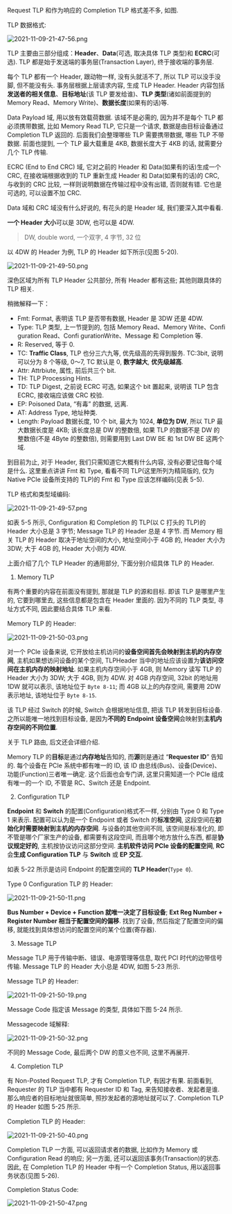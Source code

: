 
Request TLP 和作为响应的 Completion TLP 格式差不多, 如图.

TLP 数据格式:

![2021-11-09-21-47-56.png](./images/2021-11-09-21-47-56.png)

TLP 主要由三部分组成：**Header**、**Data**(可选, 取决具体 TLP 类型)和 **ECRC**(可选). TLP 都是始于发送端的事务层(Transaction Layer), 终于接收端的事务层.

每个 TLP 都有一个 Header, 跟动物一样, 没有头就活不了, 所以 TLP 可以没手没脚, 但不能没有头. 事务层根据上层请求内容, 生成 TLP Header. Header 内容包括**发送者的相关信息**、**目标地址**(该 TLP 要发给谁)、**TLP 类型**(诸如前面提到的 Memory Read、Memory Write)、**数据长度**(如果有的话)等.

Data Payload 域, 用以放有效载荷数据. 该域不是必需的, 因为并不是每个 TLP 都必须携带数据, 比如 Memory Read TLP, 它只是一个请求, 数据是由目标设备通过 Completion TLP 返回的. 后面我们会整理哪些 TLP 需要携带数据, 哪些 TLP 不带数据. 前面也提到, 一个 TLP 最大载重是 4KB, 数据长度大于 4KB 的话, 就需要分几个 TLP 传输.

ECRC (End to End CRC) 域, 它对之前的 Header 和 Data(如果有的话)生成一个 CRC, 在接收端根据收到的 TLP 重新生成 Header 和 Data(如果有的话)的 CRC, 与收到的 CRC 比较, 一样则说明数据在传输过程中没有出错, 否则就有错. 它也是可选的, 可以设置不加 CRC.

Data 域和 CRC 域没有什么好说的, 有花头的是 Header 域, 我们要深入其中看看.

**一个 Header 大小**可以是 3DW, 也可以是 4DW.

> DW, double word, 一个双字, 4 字节, 32 位

以 4DW 的 Header 为例, TLP 的 Header 如下所示(见图 5-20).

![2021-11-09-21-49-50.png](./images/2021-11-09-21-49-50.png)

深色区域为所有 TLP Header 公共部分, 所有 Header 都有这些; 其他则跟具体的 TLP 相关.

稍微解释一下：

* Fmt: Format, 表明该 TLP 是否带有数据, Header 是 3DW 还是 4DW.
* Type: TLP 类型, 上一节提到的, 包括 Memory Read、Memory Write、Confi guration Read、Confi gurationWrite、Message 和 Completion 等.
* R: Reserved, 等于 0.
* TC: **Traffic Class**, TLP 也分三六九等, 优先级高的先得到服务. TC:3bit, 说明可以分为 8 个等级, 0～7, TC 默认是 0, **数字越大**, **优先级越高**.
* Attr: Attrbiute, 属性, 前后共三个 bit.
* TH: TLP Processing Hints.
* TD: TLP Digest, 之前说 ECRC 可选, 如果这个 bit 置起来, 说明该 TLP 包含 ECRC, 接收端应该做 CRC 校验.
* EP: Poisoned Data, “有毒” 的数据, 远离.
* AT: Address Type, 地址种类.
* Length: Payload 数据长度, 10 个 bit, 最大为 1024, **单位为 DW**, 所以 TLP 最大数据长度是 4KB; 该长度总是 DW 的整数倍, 如果 TLP 的数据不是 DW 的整数倍(不是 4Byte 的整数倍), 则需要用到 Last DW BE 和 1st DW BE 这两个域.

到目前为止, 对于 Header, 我们只需知道它大概有什么内容, 没有必要记住每个域是什么. 这里重点讲讲 Fmt 和 Type, 看看不同 TLP(这里所列为精简版的, 仅为 Native PCIe 设备所支持的 TLP)的 Fmt 和 Type 应该怎样编码(见表 5-5).

TLP 格式和类型域编码:

![2021-11-09-21-49-57.png](./images/2021-11-09-21-49-57.png)

如表 5-5 所示, Configuration 和 Completion 的 TLP(以 C 打头的 TLP)的 Header 大小总是 3 字节; Message TLP 的 Header 总是 4 字节. 而 Memory 相关 TLP 的 Header 取决于地址空间的大小, 地址空间小于 4GB 的, Header 大小为 3DW; 大于 4GB 的, Header 大小则为 4DW.

上面介绍了几个 TLP Header 的通用部分, 下面分别介绍具体 TLP 的 Header.

1. Memory TLP

有两个重要的内容在前面没有提到, 那就是 TLP 的源和目标. 即该 TLP 是哪里产生的, 它要到哪里去, 这些信息都是包含在 Header 里面的. 因为不同的 TLP 类型, 寻址方式不同, 因此要结合具体 TLP 来看.

Memory TLP 的 Header:

![2021-11-09-21-50-03.png](./images/2021-11-09-21-50-03.png)

对一个 PCIe 设备来说, 它开放给主机访问的**设备空间首先会映射到主机的内存空间**, 主机如果想访问设备的某个空间, TLPHeader 当中的地址应该设置为**该访问空间在主机内存的映射地址**. 如果主机内存空间小于 4GB, 则 Memory 读写 TLP 的 Header 大小为 3DW; 大于 4GB, 则为 4DW. 对 4GB 内存空间, 32bit 的地址用 1DW 就可以表示, 该地址位于 `Byte 8-11`; 而 4GB 以上的内存空间, 需要用 2DW 表示地址, 该地址位于 `Byte 8-15`.

该 TLP 经过 Switch 的时候, Switch 会根据地址信息, 把该 TLP 转发到目标设备. 之所以能唯一地找到目标设备, 是因为**不同的 Endpoint 设备空间**会映射到**主机内存空间的不同位置**.

关于 TLP 路由, 后文还会详细介绍.

Memory TLP 的**目标**是通过**内存地址**告知的, 而**源**则是通过 “**Requester ID**” 告知的. 每个设备在 PCIe 系统中都有唯一的 ID, 该 ID 由总线(Bus)、设备(Device)、功能(Function)三者唯一确定. 这个后面也会专门讲, 这里只需知道一个 PCIe 组成有唯一的一个 ID, 不管是 RC、Switch 还是 Endpoint.

2. Configuration TLP

**Endpoint** 和 **Switch** 的配置(Configuration)格式不一样, 分别由 Type 0 和 Type 1 来表示. 配置可以认为是一个 Endpoint 或者 Switch 的**标准空间**, 这段空间在**初始化时需要映射到主机的内存空间**. 与设备的其他空间不同, 该空间是标准化的, 即不管是哪个厂家生产的设备, 都需要有这段空间, 而且哪个地方放什么东西, 都是**协议规定好的**, 主机按协议访问这部分空间. **主机软件访问 PCIe 设备的配置空间**, **RC** 会**生成 Configuration TLP** 与 **Switch** 或 **EP 交互**.

如表 5-22 所示是访问 Endpoint 的配置空间的 **TLP Header**(`Type 0`).

Type 0 Configuration TLP 的 Header:

![2021-11-09-21-50-11.png](./images/2021-11-09-21-50-11.png)

**Bus Number + Device + Function 就唯一决定了目标设备**; **Ext Reg Number + Register Number 相当于配置空间的偏移**. 找到了设备, 然后指定了配置空间的偏移, 就能找到具体想访问的配置空间的某个位置(寄存器).

3. Message TLP

Message TLP 用于传输中断、错误、电源管理等信息, 取代 PCI 时代的边带信号传输. Message TLP 的 Header 大小总是 4DW, 如图 5-23 所示.

Message TLP 的 Header:

![2021-11-09-21-50-19.png](./images/2021-11-09-21-50-19.png)

Message Code 指定该 Message 的类型, 具体如下图 5-24 所示.

Messagecode 域解释:

![2021-11-09-21-50-32.png](./images/2021-11-09-21-50-32.png)

不同的 Message Code, 最后两个 DW 的意义也不同, 这里不再展开.

4. Completion TLP

有 Non-Posted Request TLP, 才有 Completion TLP, 有因才有果. 前面看到, Requester 的 TLP 当中都有 Requester ID 和 Tag, 来告知接收者、发起者是谁. 那么响应者的目标地址就很简单, 照抄发起者的源地址就可以了. Completion TLP 的 Header 如图 5-25 所示.

Completion TLP 的 Header:

![2021-11-09-21-50-40.png](./images/2021-11-09-21-50-40.png)

Completion TLP 一方面, 可以返回请求者的数据, 比如作为 Memory 或 Configuration Read 的响应; 另一方面, 还可以返回该事务(Transaction)的状态. 因此, 在 Completion TLP 的 Header 中有一个 Completion Status, 用以返回事务状态(见图 5-26).

Completion Status Code:

![2021-11-09-21-50-47.png](./images/2021-11-09-21-50-47.png)
